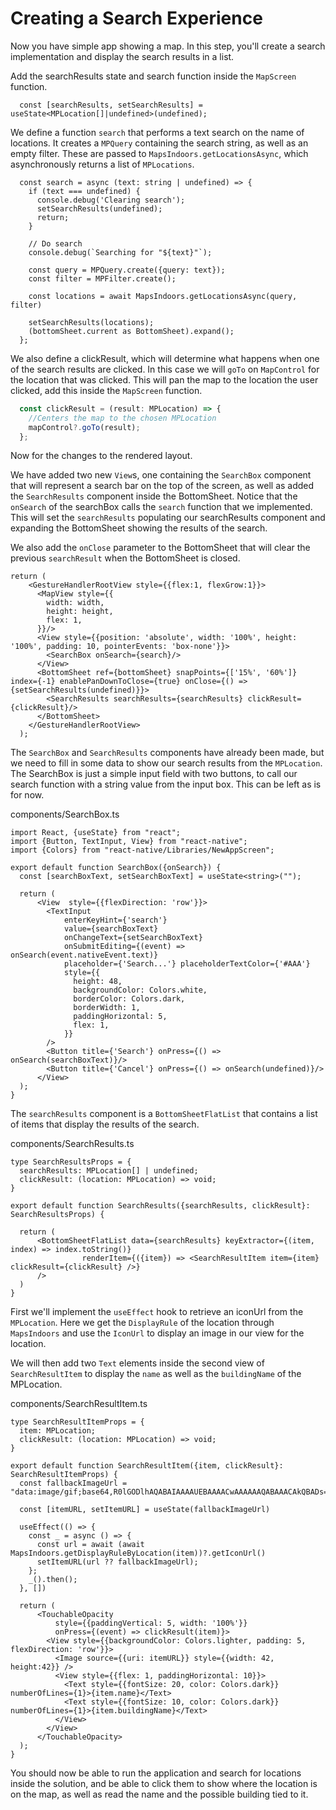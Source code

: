 # Creating a Search Experience

Now you have simple app showing a map. In this step, you'll create a search implementation and display the search results in a list.

Add the searchResults state and search function inside the `MapScreen` function.

```tsx
  const [searchResults, setSearchResults] = useState<MPLocation[]|undefined>(undefined);
```

We define a function `search` that performs a text search on the name of locations. It creates a `MPQuery` containing the search string, as well as an empty filter. These are passed to `MapsIndoors.getLocationsAsync`, which asynchronously returns a list of `MPLocations`.

```tsx
  const search = async (text: string | undefined) => {
    if (text === undefined) {
      console.debug('Clearing search');
      setSearchResults(undefined);
      return;
    }

    // Do search
    console.debug(`Searching for "${text}"`);

    const query = MPQuery.create({query: text});
    const filter = MPFilter.create();

    const locations = await MapsIndoors.getLocationsAsync(query, filter)

    setSearchResults(locations);
    (bottomSheet.current as BottomSheet).expand();
  };
```

We also define a clickResult, which will determine what happens when one of the search results are clicked. In this case we will `goTo` on `MapControl` for the location that was clicked. This will pan the map to the location the user clicked, add this inside the `MapScreen` function.

```javascript
  const clickResult = (result: MPLocation) => {
    //Centers the map to the chosen MPLocation
    mapControl?.goTo(result);
  };
```

Now for the changes to the rendered layout.

We have added two new `View`s, one containing the `SearchBox` component that will represent a search bar on the top of the screen, as well as added the `SearchResults` component inside the BottomSheet. Notice that the `onSearch` of the searchBox calls the `search` function that we implemented. This will set the `searchResults` populating our searchResults component and expanding the BottomSheet showing the results of the search.

We also add the `onClose` parameter to the BottomSheet that will clear the previous `searchResult` when the BottomSheet is closed.

```tsx
return (
    <GestureHandlerRootView style={{flex:1, flexGrow:1}}>
      <MapView style={{
        width: width,
        height: height,
        flex: 1,
      }}/>
      <View style={{position: 'absolute', width: '100%', height: '100%', padding: 10, pointerEvents: 'box-none'}}>
        <SearchBox onSearch={search}/>
      </View>
      <BottomSheet ref={bottomSheet} snapPoints={['15%', '60%']} index={-1} enablePanDownToClose={true} onClose={() => {setSearchResults(undefined)}}>
        <SearchResults searchResults={searchResults} clickResult={clickResult}/>
      </BottomSheet>
    </GestureHandlerRootView>
  );
```

The `SearchBox` and `SearchResults` components have already been made, but we need to fill in some data to show our search results from the `MPLocation`. The SearchBox is just a simple input field with two buttons, to call our search function with a string value from the input box. This can be left as is for now.

components/SearchBox.ts

```tsx
import React, {useState} from "react";
import {Button, TextInput, View} from "react-native";
import {Colors} from "react-native/Libraries/NewAppScreen";

export default function SearchBox({onSearch}) {
  const [searchBoxText, setSearchBoxText] = useState<string>("");

  return (
      <View  style={{flexDirection: 'row'}}>
        <TextInput
            enterKeyHint={'search'}
            value={searchBoxText}
            onChangeText={setSearchBoxText}
            onSubmitEditing={(event) => onSearch(event.nativeEvent.text)}
            placeholder={'Search...'} placeholderTextColor={'#AAA'}
            style={{
              height: 48,
              backgroundColor: Colors.white,
              borderColor: Colors.dark,
              borderWidth: 1,
              paddingHorizontal: 5,
              flex: 1,
            }}
        />
        <Button title={'Search'} onPress={() => onSearch(searchBoxText)}/>
        <Button title={'Cancel'} onPress={() => onSearch(undefined)}/>
      </View>
  );
}
```

The `searchResults` component is a `BottomSheetFlatList` that contains a list of items that display the results of the search.

components/SearchResults.ts

```tsx
type SearchResultsProps = {
  searchResults: MPLocation[] | undefined;
  clickResult: (location: MPLocation) => void;
}

export default function SearchResults({searchResults, clickResult}: SearchResultsProps) {

  return (
      <BottomSheetFlatList data={searchResults} keyExtractor={(item, index) => index.toString()}
                renderItem={({item}) => <SearchResultItem item={item} clickResult={clickResult} />}
      />
  )
}
```

First we'll implement the `useEffect` hook to retrieve an iconUrl from the `MPLocation`. Here we get the `DisplayRule` of the location through `MapsIndoors` and use the `IconUrl` to display an image in our view for the location.

We will then add two `Text` elements inside the second view of `SearchResultItem` to display the `name` as well as the `buildingName` of the MPLocation.

components/SearchResultItem.ts

```tsx
type SearchResultItemProps = {
  item: MPLocation;
  clickResult: (location: MPLocation) => void;
}

export default function SearchResultItem({item, clickResult}: SearchResultItemProps) {
  const fallbackImageUrl = "data:image/gif;base64,R0lGODlhAQABAIAAAAUEBAAAACwAAAAAAQABAAACAkQBADs="

  const [itemURL, setItemURL] = useState(fallbackImageUrl)

  useEffect(() => {
    const _ = async () => {
      const url = await (await MapsIndoors.getDisplayRuleByLocation(item))?.getIconUrl()
      setItemURL(url ?? fallbackImageUrl);
    };
    _().then();
  }, [])

  return (
      <TouchableOpacity
          style={{paddingVertical: 5, width: '100%'}}
          onPress={(event) => clickResult(item)}>
        <View style={{backgroundColor: Colors.lighter, padding: 5, flexDirection: 'row'}}>
          <Image source={{uri: itemURL}} style={{width: 42, height:42}} />
          <View style={{flex: 1, paddingHorizontal: 10}}>
            <Text style={{fontSize: 20, color: Colors.dark}} numberOfLines={1}>{item.name}</Text>
            <Text style={{fontSize: 10, color: Colors.dark}} numberOfLines={1}>{item.buildingName}</Text>
          </View>
        </View>
      </TouchableOpacity>
  );
}
```

You should now be able to run the application and search for locations inside the solution, and be able to click them to show where the location is on the map, as well as read the name and the possible building tied to it.
